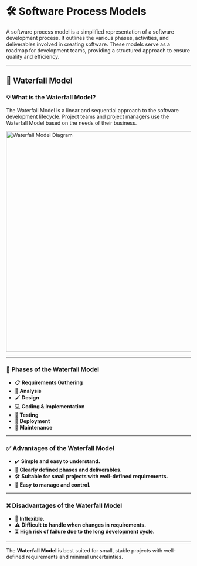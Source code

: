 # 🛠️ **Software Process Models**

A software process model is a simplified representation of a software development process. It outlines the various phases, activities, and deliverables involved in creating software. These models serve as a roadmap for development teams, providing a structured approach to ensure quality and efficiency.

---

## 🌊 **Waterfall Model**

### 💡 **What is the Waterfall Model?**
The Waterfall Model is a linear and sequential approach to the software development lifecycle. Project teams and project managers use the Waterfall Model based on the needs of their business.

<img src="https://github.com/user-attachments/assets/1832262e-1dfe-43e9-b583-86468017a692" alt="Waterfall Model Diagram" width="600"/>

---

### 🔄 **Phases of the Waterfall Model**

- 📋 **Requirements Gathering**
- 🧠 **Analysis**
- 🖌️ **Design**
- 💻 **Coding & Implementation**
- 🧪 **Testing**
- 🚀 **Deployment**
- 🔧 **Maintenance**

---

### ✅ **Advantages of the Waterfall Model**

- ✔️ **Simple and easy to understand.**
- 📑 **Clearly defined phases and deliverables.**
- 🛠️ **Suitable for small projects with well-defined requirements.**
- 📏 **Easy to manage and control.**

---

### ❌ **Disadvantages of the Waterfall Model**

- 🚫 **Inflexible.**
- ⚠️ **Difficult to handle when changes in requirements.**
- ⏳ **High risk of failure due to the long development cycle.**

---

The **Waterfall Model** is best suited for small, stable projects with well-defined requirements and minimal uncertainties.
